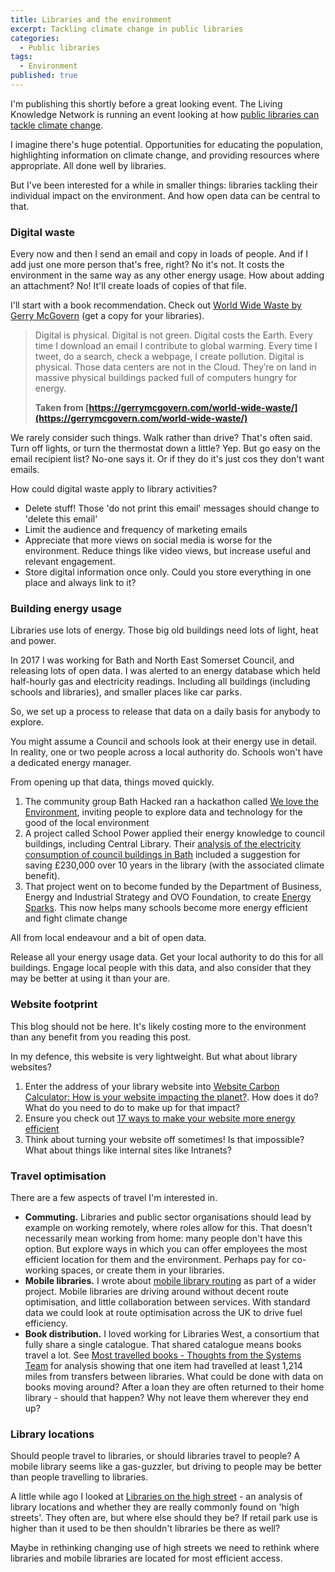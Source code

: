 ```yaml
---
title: Libraries and the environment
excerpt: Tackling climate change in public libraries
categories:
  - Public libraries
tags:
  - Environment
published: true
---
```


I'm publishing this shortly before a great looking event. The Living Knowledge Network is running an event looking at how [public libraries can tackle climate change](https://register.gotowebinar.com/register/8783941637588292366).

I imagine there's huge potential. Opportunities for educating the population, highlighting information on climate change, and providing resources where appropriate. All done well by libraries. 

But I've been interested for a while in smaller things: libraries tackling their individual impact on the environment. And how open data can be central to that. 

### Digital waste

Every now and then I send an email and copy in loads of people. And if I add just one more person that's free, right? No it's not. It costs the environment in the same way as any other energy usage. How about adding an attachment? No! It'll create loads of copies of that file.

I'll start with a book recommendation. Check out [World Wide Waste by Gerry McGovern](https://gerrymcgovern.com/world-wide-waste/) (get a copy for your libraries).

> Digital is physical. Digital is not green. Digital costs the Earth. Every time I download an email I contribute to global warming. Every time I tweet, do a search, check a webpage, I create pollution. Digital is physical. Those data centers are not in the Cloud. They’re on land in massive physical buildings packed full of computers hungry for energy.
>
> **Taken from [https://gerrymcgovern.com/world-wide-waste/](https://gerrymcgovern.com/world-wide-waste/)**

We rarely consider such things. Walk rather than drive? That's often said. Turn off lights, or turn the thermostat down a little? Yep. But go easy on the email recipient list? No-one says it. Or if they do it's just cos they don't want emails.

How could digital waste apply to library activities?

* Delete stuff! Those 'do not print this email' messages should change to 'delete this email'
* Limit the audience and frequency of marketing emails
* Appreciate that more views on social media is worse for the environment. Reduce things like video views, but increase useful and relevant engagement.
* Store digital information once only. Could you store everything in one place and always link to it?

### Building energy usage

Libraries use lots of energy. Those big old buildings need lots of light, heat and power.

In 2017 I was working for Bath and North East Somerset Council, and releasing lots of open data. I was alerted to an energy database which held half-hourly gas and electricity readings. Including all buildings (including schools and libraries), and smaller places like car parks.

So, we set up a process to release that data on a daily basis for anybody to explore.

You might assume a Council and schools look at their energy use in detail. In reality, one or two people across a local authority do. Schools won't have a dedicated energy manager.

From opening up that data, things moved quickly.

1. The community group Bath Hacked ran a hackathon called [We love the Environment](https://www.bathhacked.org/bath-hacked-loves-the-environment/what-did-we-build/), inviting people to explore data and technology for the good of the local environment
2. A project called School Power applied their energy knowledge to council buildings, including Central Library. Their [analysis of the electricity consumption of council buildings in Bath](http://transitionbath.org/analysis-electricity-consumption-council-buildings-bath/) included a suggestion for saving £230,000 over 10 years in the library (with the associated climate benefit).
3. That project went on to become funded by the Department of Business, Energy and Industrial Strategy and OVO Foundation, to create [Energy Sparks](https://energysparks.uk/). This now helps many schools become more energy efficient and fight climate change

All from local endeavour and a bit of open data.

Release all your energy usage data. Get your local authority to do this for all buildings. Engage local people with this data, and also consider that they may be better at using it than your are.

### Website footprint

This blog should not be here. It's likely costing more to the environment than any benefit from you reading this post.

In my defence, this website is very lightweight. But what about library websites?

1. Enter the address of your library website into [Website Carbon Calculator: How is your website impacting the planet?](https://www.websitecarbon.com/). How does it do? What do you need to do to make up for that impact?
2. Ensure you check out [17 ways to make your website more energy efficient](https://www.wholegraindigital.com/blog/website-energy-efficiency/)
3. Think about turning your website off sometimes! Is that impossible? What about things like internal sites like Intranets?

### Travel optimisation

There are a few aspects of travel I'm interested in.

* **Commuting.** Libraries and public sector organisations should lead by example on working remotely, where roles allow for this. That doesn't necessarily mean working from home: many people don't have this option. But explore ways in which you can offer employees the most efficient location for them and the environment. Perhaps pay for co-working spaces, or create them in your libraries.
* **Mobile libraries.** I wrote about [mobile library routing](https://blog.librarydata.uk/mobile-library-data-routes/) as part of a wider project. Mobile libraries are driving around without decent route optimisation, and little collaboration between services. With standard data we could look at route optimisation across the UK to drive fuel efficiency.
* **Book distribution.** I loved working for Libraries West, a consortium that fully share a single catalogue. That shared catalogue means books travel a lot. See [Most travelled books - Thoughts from the Systems Team](https://librarieswest.github.io/most-travelled-books) for analysis showing that one item had travelled at least 1,214 miles from transfers between libraries. What could be done with data on books moving around? After a loan they are often returned to their home library - should that happen? Why not leave them wherever they end up?

### Library locations

Should people travel to libraries, or should libraries travel to people? A mobile library seems like a gas-guzzler, but driving to people may be better than people travelling to libraries.

A little while ago I looked at [Libraries on the high street](https://blog.librarydata.uk/libraries-on-the-high-street/) - an analysis of library locations and whether they are really commonly found on 'high streets'. They often are, but where else should they be? If retail park use is higher than it used to be then shouldn't libraries be there as well?

Maybe in rethinking changing use of high streets we need to rethink where libraries and mobile libraries are located for most efficient access.
